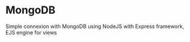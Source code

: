 # MongoDB

Simple connexion with MongoDB using NodeJS with Express framework, EJS engine for views

